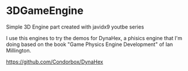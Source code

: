 # 3DGameEngine
Simple 3D Engine part created with javidx9 youtbe series

I use this engines to try the demos for DynaHex, a phisics engine that I'm doing based on the book "Game Physics Engine Development" of Ian Millington. 

https://github.com/Condorbox/DynaHex
